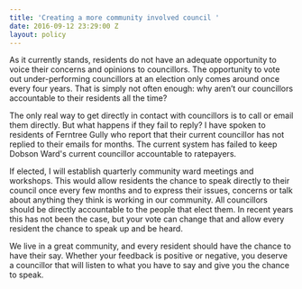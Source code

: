 ```yaml
---
title: 'Creating a more community involved council '
date: 2016-09-12 23:29:00 Z
layout: policy
---
```


As it currently stands, residents do not have an adequate opportunity to voice their concerns and opinions to councillors. The opportunity to vote out under-performing councillors at an election only comes around once every four years. That is simply not often enough: why aren’t our councillors accountable to their residents all the time?

The only real way to get directly in contact with councillors is to call or email them directly. But what happens if they fail to reply? I have spoken to residents of Ferntree Gully who report that their current councillor has not replied to their emails for months. The current system has failed to keep Dobson Ward's current councillor accountable to ratepayers.

If elected, I will establish quarterly community ward meetings and workshops. This would allow residents the chance to speak directly to their council once every few months and to express their issues, concerns or talk about anything they think is working in our community. All councillors should be directly accountable to the people that elect them. In recent years this has not been the case, but your vote can change that and allow every resident the chance to speak up and be heard. 

We live in a great community, and every resident should have the chance to have their say. Whether your feedback is positive or negative, you deserve a councillor that will listen to what you have to say and give you the chance to speak.
